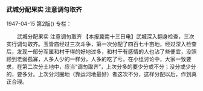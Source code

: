 ### 武城分配果实  注意调匀取齐

1947-04-15
第2版()
专栏：

　　武城分配果实
    注意调匀取齐
    【本报冀南十三日电】武城深入翻身检查，三次实行调匀取齐。玉皆庙经过三次斗争，第一次分配了四百七十亩地，经过深入检查后，发现一部分军属和村干得的好地过多，和村干有感情的人也沾了些便宜，没照顾到老弱孤寡，人多人少的一样分，人多的吃了亏。在小组讨论中，大家一致要求，在第二次分土地中，应当“调匀取齐”，上次分多的要少分或不分；没分或少分的，要多分。上次分河圈地（靠运河地最好）者这次不分，这样分配以后，作到真正合理。
